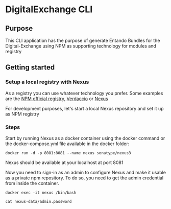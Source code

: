 # DigitalExchange CLI

## Purpose
This CLI application has the purpose of generate Entando Bundles for the Digital-Exchange using NPM as supporting technology for modules and registry

## Getting started

### Setup a local registry with Nexus

As a registry you can use whatever technology you prefer. Some examples are the [NPM official registry](https://npmjs.org), [Verdaccio](https://github.com/verdaccio/verdaccio) or [Nexus](https://github.com/sonatype/nexus-public)

For development purposes, let's start a local Nexus repository and set it up as NPM registry

### Steps

Start by running Nexus as a docker container using the docker command or the docker-compose.yml file available in the docker folder:
```
docker run -d -p 8081:8081 --name nexus sonatype/nexus3
```

Nexus should be available at your localhost at  port 8081

Now you need to sign-in as an admin to configure Nexus and make it usable as a private npm repository. To do so, you need to get the admin credential from inside the container.

```
docker exec -it nexus /bin/bash

cat nexus-data/admin.password
```



